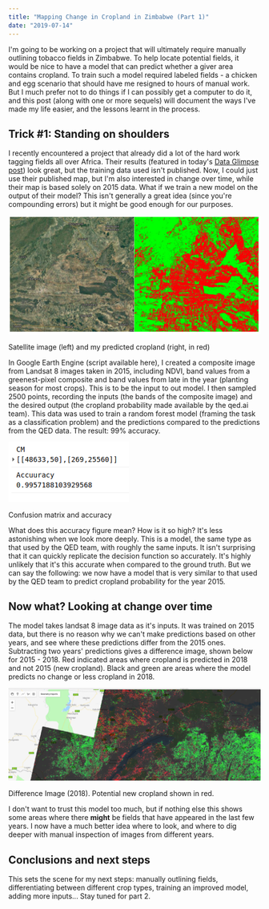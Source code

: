 ```yaml
---
title: "Mapping Change in Cropland in Zimbabwe (Part 1)"
date: "2019-07-14"
---
```


I'm going to be working on a project that will ultimately require manually outlining tobacco fields in Zimbabwe. To help locate potential fields, it would be nice to have a model that can predict whether a giver area contains cropland. To train such a model required labeled fields - a chicken and egg scenario that should have me resigned to hours of manual work. But I much prefer not to do things if I can possibly get a computer to do it, and this post (along with one or more sequels) will document the ways I've made my life easier, and the lessons learnt in the process.

## Trick #1: Standing on shoulders

I recently encountered a project that already did a lot of the hard work tagging fields all over Africa. Their results (featured in today's [Data Glimpse post](https://datasciencecastnet.home.blog/2019/07/13/data-glimpse-cropland-and-settlement-maps-from-qed-ai/)) look great, but the training data used isn't published. Now, I could just use their published map, but I'm also interested in change over time, while their map is based solely on 2015 data. What if we train a new model on the output of their model? This isn't generally a great idea (since you're compounding errors) but it might be good enough for our purposes.

![](images/wordpress_export/2019/07/pred_vs_crop.jpeg)

Satellite image (left) and my predicted cropland (right, in red)

In Google Earth Engine (script available here), I created a composite image from Landsat 8 images taken in 2015, including NDVI, band values from a greenest-pixel composite and band values from late in the year (planting season for most crops). This is to be the input to out model. I then sampled 2500 points, recording the inputs (the bands of the composite image) and the desired output (the cropland probability made available by the qed.ai team). This data was used to train a random forest model (framing the task as a classification problem) and the predictions compared to the predictions from the QED data. The result: 99% accuracy.

![](images/wordpress_export/2019/07/screenshot-from-2019-07-13-08-35-11-1.png)

Confusion matrix and accuracy

What does this accuracy figure mean? How is it so high? It's less astonishing when we look more deeply. This is a model, the same type as that used by the QED team, with roughly the same inputs. It isn't surprising that it can quickly replicate the decision function so accurately. It's highly unlikely that it's this accurate when compared to the ground truth. But we can say the following: we now have a model that is very similar to that used by the QED team to predict cropland probability for the year 2015.

## Now what? Looking at change over time

The model takes landsat 8 image data as it's inputs. It was trained on 2015 data, but there is no reason why we can't make predictions based on other years, and see where these predictions differ from the 2015 ones. Subtracting two years' predictions gives a difference image, shown below for 2015 - 2018. Red indicated areas where cropland is predicted in 2018 and not 2015 (new cropland). Black and green are areas where the model predicts no change or less cropland in 2018.

![](images/wordpress_export/2019/07/screenshot-from-2019-07-13-08-21-44-2.png?w=1024)

Difference Image (2018). Potential new cropland shown in red.

I don't want to trust this model too much, but if nothing else this shows some areas where there **might** be fields that have appeared in the last few years. I now have a much better idea where to look, and where to dig deeper with manual inspection of images from different years.

## Conclusions and next steps

This sets the scene for my next steps: manually outlining fields, differentiating between different crop types, training an improved model, adding more inputs... Stay tuned for part 2.
